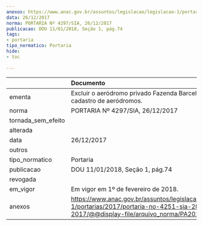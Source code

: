 ```yaml
---
anexos: https://www.anac.gov.br/assuntos/legislacao/legislacao-1/portarias/2017/portaria-no-4251-sia-20-12-2017/@@display-file/arquivo_norma/PA2017-4297.pdf
data: 26/12/2017
norma: PORTARIA Nº 4297/SIA, 26/12/2017
publicacao: DOU 11/01/2018, Seção 1, pág.74
tags:
- portaria
tipo_normatico: Portaria
hide: 
- toc 
 
---
```


|                    | Documento                                                                                                                                            |
|:-------------------|:-----------------------------------------------------------------------------------------------------------------------------------------------------|
| ementa             | Excluir o aeródromo privado Fazenda Barcelona (BA) do cadastro de aeródromos.                                                                        |
| norma              | PORTARIA Nº 4297/SIA, 26/12/2017                                                                                                                     |
| tornada_sem_efeito |                                                                                                                                                      |
| alterada           |                                                                                                                                                      |
| data               | 26/12/2017                                                                                                                                           |
| outros             |                                                                                                                                                      |
| tipo_normatico     | Portaria                                                                                                                                             |
| publicacao         | DOU 11/01/2018, Seção 1, pág.74                                                                                                                      |
| revogada           |                                                                                                                                                      |
| em_vigor           | Em vigor em 1º de fevereiro de 2018.                                                                                                                 |
| anexos             | https://www.anac.gov.br/assuntos/legislacao/legislacao-1/portarias/2017/portaria-no-4251-sia-20-12-2017/@@display-file/arquivo_norma/PA2017-4297.pdf |